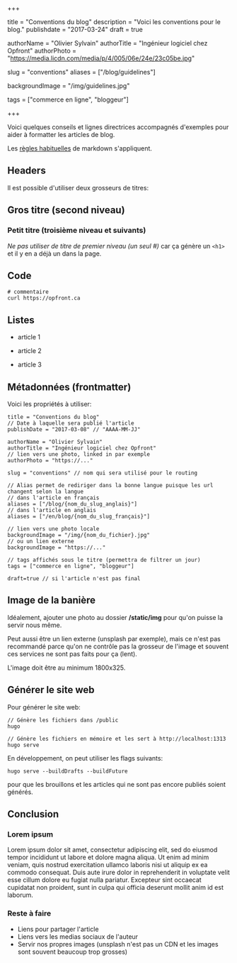 +++

title = "Conventions du blog"
description = "Voici les conventions pour le blog."
publishdate = "2017-03-24"
draft = true

authorName = "Olivier Sylvain" 
authorTitle = "Ingénieur logiciel chez Opfront"
authorPhoto = "https://media.licdn.com/media/p/4/005/06e/24e/23c05be.jpg"

slug = "conventions"
aliases = ["/blog/guidelines"]

backgroundImage = "/img/guidelines.jpg"

tags = ["commerce en ligne", "bloggeur"]

+++

Voici quelques conseils et lignes directrices accompagnés d'exemples pour aider à formatter les articles de blog. 

Les [règles habituelles](http://markdown-guide.readthedocs.io/en/latest/basics.html) de markdown s'appliquent.


## Headers

Il est possible d'utiliser deux grosseurs de titres: 

## Gros titre (second niveau)
### Petit titre (troisième niveau et suivants)

*Ne pas utiliser de titre de premier niveau (un seul #)* car ça génère un ```<h1>``` et il y en a déjà un dans la page. 

## Code

```
# commentaire
curl https://opfront.ca
```

## Listes
+ article 1
- article 2
* article 3

## Métadonnées (frontmatter)

Voici les propriétés à utiliser:
```
title = "Conventions du blog"
// Date à laquelle sera publié l'article
publishDate = "2017-03-08" // "AAAA-MM-JJ"

authorName = "Olivier Sylvain" 
authorTitle = "Ingénieur logiciel chez Opfront"
// lien vers une photo, linked in par exemple 
authorPhoto = "https://..."

slug = "conventions" // nom qui sera utilisé pour le routing

// Alias permet de rediriger dans la bonne langue puisque les url changent selon la langue
// dans l'article en français
aliases = ["/blog/{nom_du_slug_anglais}"]
// dans l'article en anglais
aliases = ["/en/blog/{nom_du_slug_français}"] 

// lien vers une photo locale
backgroundImage = "/img/{nom_du_fichier}.jpg"
// ou un lien externe
backgroundImage = "https://..."

// tags affichés sous le titre (permettra de filtrer un jour)
tags = ["commerce en ligne", "bloggeur"]

draft=true // si l'article n'est pas final
```

## Image de la banière
Idéalement, ajouter une photo au dossier **/static/img** pour qu'on puisse la servir nous même. 

Peut aussi être un lien externe (unsplash par exemple), mais ce n'est pas recommandé parce qu'on ne contrôle pas la grosseur de l'image et souvent ces services ne sont pas faits pour ça (lent).

L'image doit être au minimum 1800x325.

## Générer le site web
Pour générer le site web:

```
// Génère les fichiers dans /public
hugo 

// Génère les fichiers en mémoire et les sert à http://localhost:1313
hugo serve 
```
En développement, on peut utiliser les flags suivants:
```
hugo serve --buildDrafts --buildFuture
```
pour que les brouillons et les articles qui ne sont pas encore publiés soient générés.

## Conclusion

### Lorem ipsum

Lorem ipsum dolor sit amet, consectetur adipiscing elit, sed do eiusmod tempor incididunt ut labore et dolore magna aliqua. Ut enim ad minim veniam, quis nostrud exercitation ullamco laboris nisi ut aliquip ex ea commodo consequat. Duis aute irure dolor in reprehenderit in voluptate velit esse cillum dolore eu fugiat nulla pariatur. Excepteur sint occaecat cupidatat non proident, sunt in culpa qui officia deserunt mollit anim id est laborum.

### Reste à faire

* Liens pour partager l'article
* Liens vers les medias sociaux de l'auteur
* Servir nos propres images (unsplash n'est pas un CDN et les images sont souvent beaucoup trop grosses)

